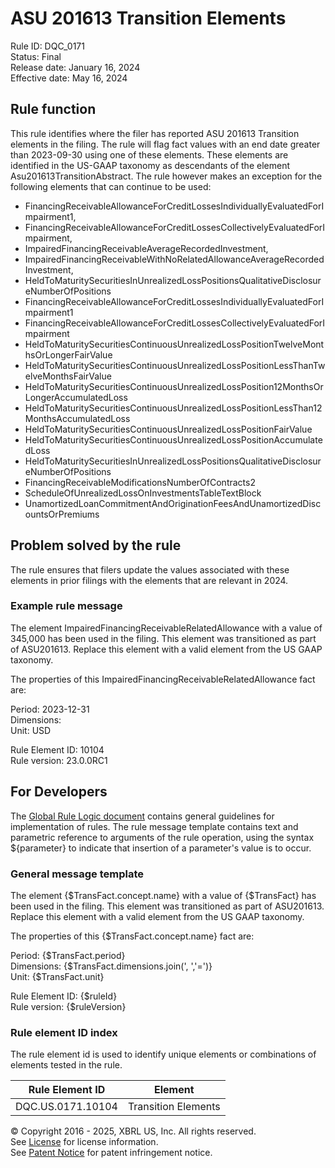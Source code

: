 # ASU 201613 Transition Elements  
Rule ID: DQC_0171  
Status: Final  
Release date: January 16, 2024  
Effective date: May 16, 2024  
  
## Rule function
This rule identifies where the filer has reported ASU 201613 Transition elements in the filing. The rule will flag fact values with an end date greater than 2023-09-30 using one of these elements.  These elements are identified in the US-GAAP taxonomy as descendants of the element Asu201613TransitionAbstract. The rule however makes an exception for the following elements that can continue to be used:

 *  FinancingReceivableAllowanceForCreditLossesIndividuallyEvaluatedForImpairment1, 
 *  FinancingReceivableAllowanceForCreditLossesCollectivelyEvaluatedForImpairment, 
 *  ImpairedFinancingReceivableAverageRecordedInvestment,
 *  ImpairedFinancingReceivableWithNoRelatedAllowanceAverageRecordedInvestment,
 *  HeldToMaturitySecuritiesInUnrealizedLossPositionsQualitativeDisclosureNumberOfPositions
 *  FinancingReceivableAllowanceForCreditLossesIndividuallyEvaluatedForImpairment1
 *  FinancingReceivableAllowanceForCreditLossesCollectivelyEvaluatedForImpairment
 *  HeldToMaturitySecuritiesContinuousUnrealizedLossPositionTwelveMonthsOrLongerFairValue
 *  HeldToMaturitySecuritiesContinuousUnrealizedLossPositionLessThanTwelveMonthsFairValue
 *  HeldToMaturitySecuritiesContinuousUnrealizedLossPosition12MonthsOrLongerAccumulatedLoss
 *  HeldToMaturitySecuritiesContinuousUnrealizedLossPositionLessThan12MonthsAccumulatedLoss
 *  HeldToMaturitySecuritiesContinuousUnrealizedLossPositionFairValue
 *  HeldToMaturitySecuritiesContinuousUnrealizedLossPositionAccumulatedLoss
 *  HeldToMaturitySecuritiesInUnrealizedLossPositionsQualitativeDisclosureNumberOfPositions
 *  FinancingReceivableModificationsNumberOfContracts2
 *  ScheduleOfUnrealizedLossOnInvestmentsTableTextBlock
 *  UnamortizedLoanCommitmentAndOriginationFeesAndUnamortizedDiscountsOrPremiums
 
## Problem solved by the rule  
The rule ensures that filers update the values associated with these elements in prior filings with the elements that are relevant in 2024.    

### Example rule message
The element ImpairedFinancingReceivableRelatedAllowance with a value of  345,000 has been used in the filing.  This element was transitioned as part of ASU201613. Replace this element with a valid element from the US GAAP taxonomy.

The properties of this ImpairedFinancingReceivableRelatedAllowance fact are:  

Period: 2023-12-31  
Dimensions:  
Unit: USD

Rule Element ID: 10104  
Rule version: 23.0.0RC1 

## For Developers  
The [Global Rule Logic document](https://github.com/DataQualityCommittee/dqc_us_rules/blob/master/docs/GlobalRuleLogic.md) contains general guidelines for implementation of rules. The rule message template contains text and parametric reference to arguments of the rule operation, using the syntax ${parameter} to indicate that insertion of a parameter's value is to occur. 

### General message template
The element {$TransFact.concept.name} with a value of  {$TransFact} has been used in the filing.  This element was transitioned as part of ASU201613. Replace this element with a valid element from the US GAAP taxonomy.

The properties of this {$TransFact.concept.name} fact are:  

Period: {$TransFact.period}  
Dimensions: {$TransFact.dimensions.join(', ','=')}  
Unit: {$TransFact.unit}  

Rule Element ID: {$ruleId}  
Rule version: {$ruleVersion}  

### Rule element ID index  
The rule element id is used to identify unique elements or combinations of elements tested in the rule.

|Rule Element ID|Element|
|--- |--- |
| DQC.US.0171.10104 | Transition Elements |

© Copyright 2016 - 2025, XBRL US, Inc. All rights reserved.   
See [License](https://xbrl.us/dqc-license) for license information.  
See [Patent Notice](https://xbrl.us/dqc-patent) for patent infringement notice.  
